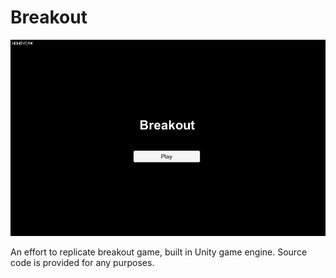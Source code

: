 # Breakout

![img](Markdown/Breakout.gif)

An effort to replicate breakout game, built in Unity game engine. Source code is provided for any purposes.
